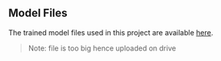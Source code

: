 ## Model Files

The trained model files used in this project are available [here](https://drive.google.com/drive/folders/1wvbimikz-N5n7eezZxtGqZvlzcOa7R0f?usp=sharing).  

> Note: file is too big hence uploaded on drive
